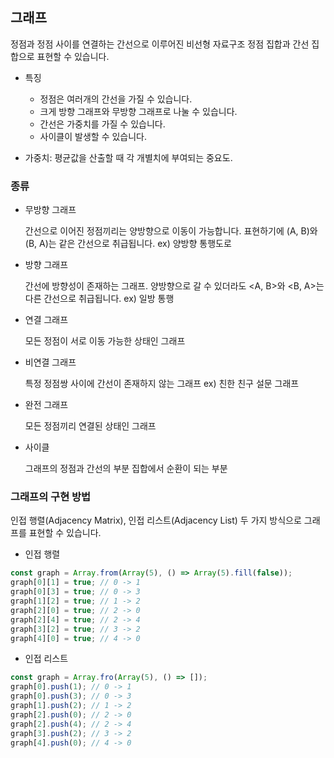 ## 그래프

정점과 정점 사이를 연결하는 간선으로 이루어진 비선형 자료구조
정점 집합과 간선 집합으로 표현할 수 있습니다.

- 특징

  - 정점은 여러개의 간선을 가질 수 있습니다.
  - 크게 방향 그래프와 무방향 그래프로 나눌 수 있습니다.
  - 간선은 가중치를 가질 수 있습니다.
  - 사이클이 발생할 수 있습니다.

* 가중치: 평균값을 산출할 때 각 개별치에 부여되는 중요도.

### 종류

- 무방향 그래프

  간선으로 이어진 정점끼리는 양방향으로 이동이 가능합니다.
  표현하기에 (A, B)와 (B, A)는 같은 간선으로 취급됩니다.
  ex) 양방향 통행도로

- 방향 그래프

  간선에 방향성이 존재하는 그래프.
  양방향으로 갈 수 있더라도 <A, B>와 <B, A>는 다른 간선으로 취급됩니다.
  ex) 일방 통행

- 연결 그래프

  모든 정점이 서로 이동 가능한 상태인 그래프

- 비연결 그래프

  특정 정점쌍 사이에 간선이 존재하지 않는 그래프
  ex) 친한 친구 설문 그래프

- 완전 그래프

  모든 정점끼리 연결된 상태인 그래프

- 사이클

  그래프의 정점과 간선의 부분 집합에서 순환이 되는 부분

### 그래프의 구현 방법

인접 행렬(Adjacency Matrix), 인접 리스트(Adjacency List) 두 가지 방식으로 그래프를 표현할 수 있습니다.

- 인접 행렬

```jsx
const graph = Array.from(Array(5), () => Array(5).fill(false));
graph[0][1] = true; // 0 -> 1
graph[0][3] = true; // 0 -> 3
graph[1][2] = true; // 1 -> 2
graph[2][0] = true; // 2 -> 0
graph[2][4] = true; // 2 -> 4
graph[3][2] = true; // 3 -> 2
graph[4][0] = true; // 4 -> 0
```

- 인접 리스트

```jsx
const graph = Array.fro(Array(5), () => []);
graph[0].push(1); // 0 -> 1
graph[0].push(3); // 0 -> 3
graph[1].push(2); // 1 -> 2
graph[2].push(0); // 2 -> 0
graph[2].push(4); // 2 -> 4
graph[3].push(2); // 3 -> 2
graph[4].push(0); // 4 -> 0
```
